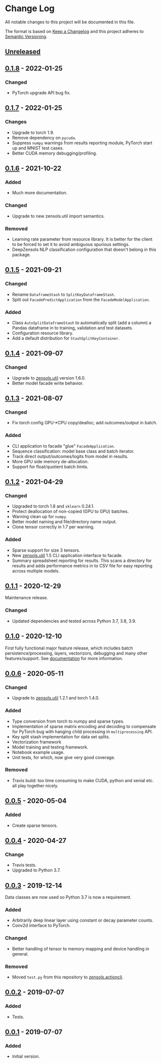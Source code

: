 # Change Log
All notable changes to this project will be documented in this file.

The format is based on [Keep a Changelog](http://keepachangelog.com/)
and this project adheres to [Semantic Versioning](http://semver.org/).


## [Unreleased]


## [0.1.8] - 2022-01-25
### Changed
- PyTorch upgrade API bug fix.


## [0.1.7] - 2022-01-25
### Changes
- Upgrade to torch 1.9.
- Remove dependency on `pycuda`.
- Suppress `numpy` warnings from results reporting module, PyTorch start up and
  MNIST test cases.
- Better CUDA memory debugging/profiling.


## [0.1.6] - 2021-10-22
### Added
- Much more documentation.

### Changed
- Upgrade to new zensols.util import semantics.

### Removed
- Learning rate parameter from resource library.  It is better for the client
  to be forced to set it to avoid ambiguous spurious settings.
- DeepZensols NLP classification configuration that doesn't belong in this
  package.


## [0.1.5] - 2021-09-21
### Changed
- Rename `DataframeStash` to `SplitKeyDataframeStash`.
- Split out `FacadePredictApplication` from the `FacadeModelApplication`.

### Added
- Class `AutoSplitDataframeStash` to automatically split (add a column) a
  Pandas dataframe in to training, validation and test datasets.
- Configuration resource library.
- Add a default distribution for `StashSplitKeyContainer`.


## [0.1.4] - 2021-09-07
### Changed
- Upgrade to [zensols.util] version 1.6.0.
- Better model facade write behavior.


## [0.1.3] - 2021-08-07
### Changed
- Fix torch config GPU->CPU copy/dealloc; add outcomes/output in batch.

### Added
- CLI application to facade "glue" `FacadeApplication`.
- Sequence classification: model base class and batch iterator.
- Track direct output/outcomes/logits from model in results.
- More GPU side memory de-allocation.
- Support for float/quotient batch limits.


## [0.1.2] - 2021-04-29
### Changed
- Upgraded to torch 1.8 and `sklearn` 0.24.1.
- Protect deallocation of non-copied (GPU to GPU) batches.
- Warning clean up for `numpy`.
- Better model naming and file/directory name output.
- Clone tensor correctly in 1.7 per warning.

### Added
- Sparse support for size 3 tensors.
- New [zensols.util] 1.5 CLI application interface to facade.
- Summary spreadsheet reporting for results.  This scans a directory for
  results and adds performance metrics in to CSV file for easy reporting across
  multiple models.


## [0.1.1] - 2020-12-29
Maintenance release.
### Changed
- Updated dependencies and tested across Python 3.7, 3.8, 3.9.


## [0.1.0] - 2020-12-10
First fully functional major feature release, which includes batch
persistence/processing, layers, vectorizors, debugging and many other
features/support.  See [documentation] for more information.


## [0.0.6] - 2020-05-11
### Changed
- Upgrade to [zensols.util] 1.2.1 and torch 1.4.0.

### Added
- Type conversion from torch to numpy and sparse types.
- Implementation of sparse matrix encoding and decoding to compensate for
  PyTorch bug with hanging child processing in `multiprocessing` API.
- Key split stash implementation for data set splits.
- Vectorization framework
- Model training and testing framework.
- Notebook example usage.
- Unit tests, for which, now give very good coverage.

### Removed
- Travis build: too time consuming to make CUDA, python and xenial etc. all
  play together nicely.


## [0.0.5] - 2020-05-04

### Added
- Create sparse tensors.


## [0.0.4] - 2020-04-27

### Change
- Travis tests.
- Upgraded to Python 3.7.


## [0.0.3] - 2019-12-14
Data classes are now used so Python 3.7 is now a requirement.

### Added
- Arbitrarily deep linear layer using constant or decay parameter counts.
- Conv2d interface to PyTorch.

### Changed
- Better handling of tensor to memory mapping and device handling in general.


### Removed
- Moved `test.py` from this repository to [zensols.actioncli].


## [0.0.2] - 2019-07-07
### Added
- Tests.


## [0.0.1] - 2019-07-07
### Added
- Initial version.


<!-- links -->
[Unreleased]: https://github.com/plandes/deeplearn/compare/v0.1.8...HEAD
[0.1.8]: https://github.com/plandes/deeplearn/compare/v0.1.7...v0.1.8
[0.1.7]: https://github.com/plandes/deeplearn/compare/v0.1.6...v0.1.7
[0.1.6]: https://github.com/plandes/deeplearn/compare/v0.1.5...v0.1.6
[0.1.5]: https://github.com/plandes/deeplearn/compare/v0.1.4...v0.1.5
[0.1.4]: https://github.com/plandes/deeplearn/compare/v0.1.3...v0.1.4
[0.1.3]: https://github.com/plandes/deeplearn/compare/v0.1.2...v0.1.3
[0.1.2]: https://github.com/plandes/deeplearn/compare/v0.1.1...v0.1.2
[0.1.1]: https://github.com/plandes/deeplearn/compare/v0.1.0...v0.1.1
[0.1.0]: https://github.com/plandes/deeplearn/compare/v0.0.6...v0.1.0
[0.0.6]: https://github.com/plandes/deeplearn/compare/v0.0.5...v0.0.6
[0.0.5]: https://github.com/plandes/deeplearn/compare/v0.0.4...v0.0.5
[0.0.4]: https://github.com/plandes/deeplearn/compare/v0.0.3...v0.0.6
[0.0.3]: https://github.com/plandes/deeplearn/compare/v0.0.2...v0.0.3
[0.0.2]: https://github.com/plandes/deeplearn/compare/v0.0.1...v0.0.2
[0.0.1]: https://github.com/plandes/deeplearn/compare/v0.0.0...v0.0.1

[zensols.actioncli]: https://github.com/plandes/actioncli
[zensols.util]: https://github.com/plandes/util
[documentation]: https://plandes.github.io/deeplearn/
